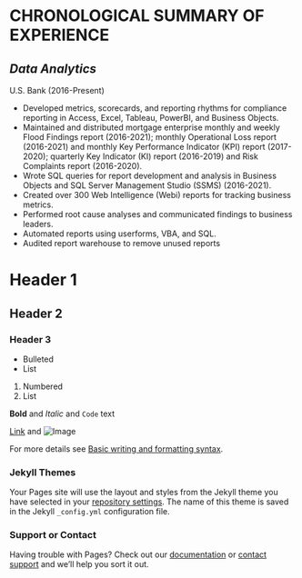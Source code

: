 # CHRONOLOGICAL SUMMARY OF EXPERIENCE

## _Data Analytics_
   U.S. Bank (2016-Present)&nbsp;
   - Developed metrics, scorecards, and reporting rhythms for compliance reporting in Access, Excel, Tableau, PowerBI, and Business Objects.
   - Maintained and distributed mortgage enterprise monthly and weekly Flood Findings report (2016-2021); monthly Operational Loss report (2016-2021) and monthly Key Performance Indicator (KPI) report (2017-2020); quarterly Key Indicator (KI) report (2016-2019) and Risk Complaints report (2016-2020).
   - Wrote SQL queries for report development and analysis in Business Objects and SQL Server Management Studio (SSMS) (2016-2021). 
   - Created over 300 Web Intelligence (Webi) reports for tracking business metrics. 
   - Performed root cause analyses and communicated findings to business leaders.
   - Automated reports using userforms, VBA, and SQL.
   - Audited report warehouse to remove unused reports 

# Header 1
## Header 2
### Header 3

- Bulleted
- List

1. Numbered
2. List

**Bold** and _Italic_ and `Code` text

[Link](url) and ![Image](src)

For more details see [Basic writing and formatting syntax](https://docs.github.com/en/github/writing-on-github/getting-started-with-writing-and-formatting-on-github/basic-writing-and-formatting-syntax).

### Jekyll Themes

Your Pages site will use the layout and styles from the Jekyll theme you have selected in your [repository settings](https://github.com/BrettMFoster/Prefessional-Resume/settings/pages). The name of this theme is saved in the Jekyll `_config.yml` configuration file.

### Support or Contact

Having trouble with Pages? Check out our [documentation](https://docs.github.com/categories/github-pages-basics/) or [contact support](https://support.github.com/contact) and we’ll help you sort it out.
